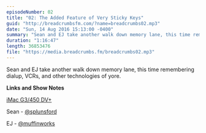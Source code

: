 ```yaml
---
episodeNumber: 02
title: "02: The Added Feature of Very Sticky Keys"
guid: "http://breadcrumbsfm.com/?name=breadcrumbs02.mp3"
date: "Sun, 14 Aug 2016 15:13:00 -0400"
summary: "Sean and EJ take another walk down memory lane, this time remembering dialup, VCRs, and other technologies of yore."
duration: "1:16:47"
length: 36853476
file: "https://media.breadcrumbs.fm/breadcrumbs02.mp3"
---
```

Sean and EJ take another walk down memory lane, this time remembering dialup, VCRs, and other technologies of yore.

**Links and Show Notes** 

[ iMac G3/450 DV+](http://www.everymac.com/systems/apple/imac/specs/imac_dv_plus_450.html)

Sean - [@splunsford](https://twitter.com/splunsford)

EJ - [@muffinworks](https://twitter.com/muffinworks)